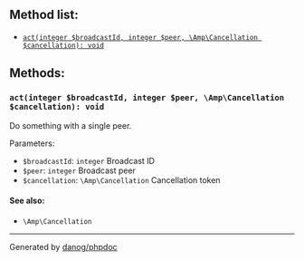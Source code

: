 



## Method list:
* [`act(integer $broadcastId, integer $peer, \Amp\Cancellation $cancellation): void`](#act)

## Methods:
### <a name="act"></a> `act(integer $broadcastId, integer $peer, \Amp\Cancellation $cancellation): void`

Do something with a single peer.


Parameters:

* `$broadcastId`: `integer` Broadcast ID  
* `$peer`: `integer` Broadcast peer  
* `$cancellation`: `\Amp\Cancellation` Cancellation token  


#### See also: 
* `\Amp\Cancellation`




---
Generated by [danog/phpdoc](https://phpdoc.daniil.it)
